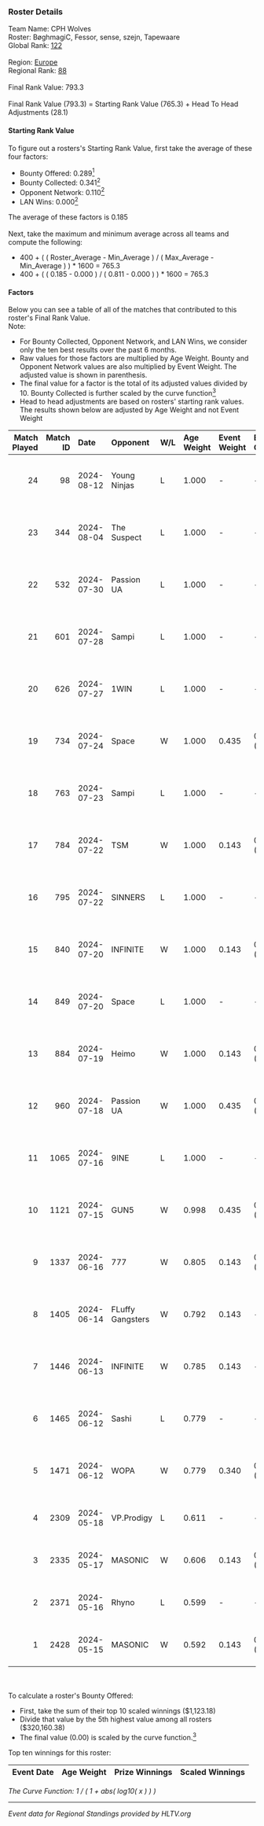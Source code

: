 ### Roster Details<br />
Team Name: CPH Wolves<br />
Roster: BøghmagiC, Fessor, sense, szejn, Tapewaare<br />
Global Rank: [122](../standings_global.md)<br />
<br />
Region: [Europe]( ../standings_europe.md)<br />
Regional Rank: [88]( ../standings_europe.md)<br />
<br />
Final Rank Value:  793.3<br />
<br />
Final Rank Value (793.3) = Starting Rank Value (765.3) + Head To Head Adjustments (28.1)<br />

#### Starting Rank Value<br />
To figure out a rosters's Starting Rank Value, first take the average of these four factors:<br />
- Bounty Offered: 0.289[<sup>1</sup>](#table2)
- Bounty Collected: 0.341[<sup>2</sup>](#table1)
- Opponent Network: 0.110[<sup>2</sup>](#table1)
- LAN Wins: 0.000[<sup>2</sup>](#table1)

The average of these factors is 0.185<br />
<br />
Next, take the maximum and minimum average across all teams and compute the following:<br />
- 400 + ( ( Roster_Average - Min_Average ) / ( Max_Average - Min_Average ) ) * 1600 = 765.3
- 400 + ( ( 0.185 - 0.000 ) / ( 0.811 - 0.000 ) ) * 1600 = 765.3


#### Factors<br />
Below you can see a table of all of the matches that contributed to this roster's Final Rank Value.<br />
Note:<br />

- For Bounty Collected, Opponent Network, and LAN Wins, we consider only the ten best results over the past 6 months.
- Raw values for those factors are multiplied by Age Weight. Bounty and Opponent Network values are also multiplied by Event Weight. The adjusted value is shown in parenthesis.
- The final value for a factor is the total of its adjusted values divided by 10. Bounty Collected is further scaled by the curve function[<sup>3</sup>](#curveFunction)
- Head to head adjustments are based on rosters' starting rank values. The results shown below are adjusted by Age Weight and not Event Weight
<span id="table1"></span><br />


| Match Played | Match ID | Date       | Opponent         | W/L | Age Weight | Event Weight | Bounty Collected | Opponent Network | LAN Wins  | H2H Adj. | Roster                                      |
| -: | -: | :- | :- | :- | :- | :- | :- | :- | :- | -: | :- |
|           24 |       98 | 2024-08-12 | Young Ninjas     | L   | 1.000      | -            | -                | -                | -         |   -14.89 | BøghmagiC, Fessor, sense, szejn, Tapewaare  |
|           23 |      344 | 2024-08-04 | The Suspect      | L   | 1.000      | -            | -                | -                | -         |   -14.22 | BøghmagiC, Fessor, sense, szejn, Tapewaare  |
|           22 |      532 | 2024-07-30 | Passion UA       | L   | 1.000      | -            | -                | -                | -         |    -5.98 | BøghmagiC, Fessor, sense, szejn, Tapewaare  |
|           21 |      601 | 2024-07-28 | Sampi            | L   | 1.000      | -            | -                | -                | -         |   -12.94 | BøghmagiC, Fessor, sense, szejn, Tapewaare  |
|           20 |      626 | 2024-07-27 | 1WIN             | L   | 1.000      | -            | -                | -                | -         |   -10.45 | BøghmagiC, Fessor, sense, szejn, Tapewaare  |
|           19 |      734 | 2024-07-24 | Space            | W   | 1.000      | 0.435        | 0.005 (0.002)    | 0.445 (0.193)    | 0 (0.000) |    18.28 | BøghmagiC, Fessor, sense, szejn, Tapewaare  |
|           18 |      763 | 2024-07-23 | Sampi            | L   | 1.000      | -            | -                | -                | -         |   -13.75 | BøghmagiC, Fessor, sense, szejn, Tapewaare  |
|           17 |      784 | 2024-07-22 | TSM              | W   | 1.000      | 0.143        | 0.055 (0.008)    | 0.729 (0.104)    | 0 (0.000) |    24.30 | BøghmagiC, Fessor, sense, szejn, Tapewaare  |
|           16 |      795 | 2024-07-22 | SINNERS          | L   | 1.000      | -            | -                | -                | -         |    -8.92 | BøghmagiC, Fessor, sense, szejn, Tapewaare  |
|           15 |      840 | 2024-07-20 | INFINITE         | W   | 1.000      | 0.143        | 0.000 (0.000)    | 0.180 (0.026)    | 0 (0.000) |     6.55 | BøghmagiC, Fessor, sense, szejn, Tapewaare  |
|           14 |      849 | 2024-07-20 | Space            | L   | 1.000      | -            | -                | -                | -         |   -12.63 | BøghmagiC, Fessor, sense, szejn, Tapewaare  |
|           13 |      884 | 2024-07-19 | Heimo            | W   | 1.000      | 0.143        | 0.005 (0.001)    | 0.097 (0.014)    | 0 (0.000) |     7.78 | BøghmagiC, Fessor, sense, szejn, Tapewaare  |
|           12 |      960 | 2024-07-18 | Passion UA       | W   | 1.000      | 0.435        | 0.168 (0.073)    | 1.000 (0.435)    | 0 (0.000) |    23.77 | BøghmagiC, Fessor, sense, szejn, Tapewaare  |
|           11 |     1065 | 2024-07-16 | 9INE             | L   | 1.000      | -            | -                | -                | -         |   -12.19 | BøghmagiC, Fessor, sense, shadiy, Tapewaare |
|           10 |     1121 | 2024-07-15 | GUN5             | W   | 0.998      | 0.435        | 0.067 (0.029)    | 0.528 (0.229)    | 0 (0.000) |    22.11 | BøghmagiC, Fessor, sense, szejn, Tapewaare  |
|            9 |     1337 | 2024-06-16 | 777              | W   | 0.805      | 0.143        | 0.014 (0.002)    | 0.158 (0.018)    | 0 (0.000) |     9.69 | BøghmagiC, Fessor, szejn, Tapewaare, tOPZ   |
|            8 |     1405 | 2024-06-14 | FLuffy Gangsters | W   | 0.792      | 0.143        | -                | 0.285 (0.032)    | 0 (0.000) |     6.63 | BøghmagiC, Fessor, szejn, Tapewaare, tOPZ   |
|            7 |     1446 | 2024-06-13 | INFINITE         | W   | 0.785      | 0.143        | -                | 0.180 (0.020)    | 0 (0.000) |     5.48 | BøghmagiC, Fessor, szejn, Tapewaare, tOPZ   |
|            6 |     1465 | 2024-06-12 | Sashi            | L   | 0.779      | -            | -                | -                | -         |    -2.46 | BøghmagiC, Fessor, szejn, Tapewaare, tOPZ   |
|            5 |     1471 | 2024-06-12 | WOPA             | W   | 0.779      | 0.340        | 0.001 (0.000)    | 0.113 (0.030)    | 0 (0.000) |     6.90 | BøghmagiC, Fessor, szejn, Tapewaare, tOPZ   |
|            4 |     2309 | 2024-05-18 | VP.Prodigy       | L   | 0.611      | -            | -                | -                | -         |    -7.46 | Basso, BøghmagiC, Fessor, szejn, vigg0      |
|            3 |     2335 | 2024-05-17 | MASONIC          | W   | 0.606      | 0.143        | 0.008 (0.001)    | -                | -         |     8.94 | Basso, BøghmagiC, Fessor, szejn, vigg0      |
|            2 |     2371 | 2024-05-16 | Rhyno            | L   | 0.599      | -            | -                | -                | -         |    -5.21 | Basso, BøghmagiC, Fessor, szejn, vigg0      |
|            1 |     2428 | 2024-05-15 | MASONIC          | W   | 0.592      | 0.143        | 0.008 (0.001)    | -                | -         |     8.72 | Basso, BøghmagiC, Fessor, szejn, vigg0      |

<br />
<span id="table2"></span><br />
To calculate a roster's Bounty Offered:<br />

- First, take the sum of their top 10 scaled winnings ($1,123.18)
- Divide that value by the 5th highest value among all rosters ($320,160.38)
- The final value (0.00) is scaled by the curve function.[<sup>3</sup>](#curveFunction)

Top ten winnings for this roster:<br />

| Event Date | Age Weight | Prize Winnings | Scaled Winnings |
| :- | -: | :- | :- |


<span id="curveFunction"></span>_The Curve Function: 1 / ( 1 + abs( log10( x ) ) )_<br />

---
_Event data for Regional Standings provided by HLTV.org_<br />
